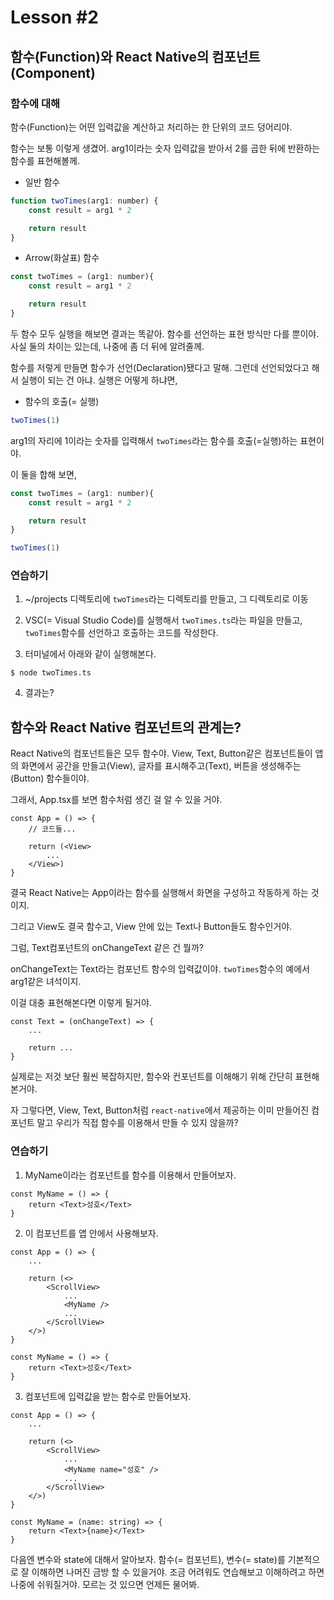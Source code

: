 # Lesson #2

## 함수(Function)와 React Native의 컴포넌트(Component)

### 함수에 대해

함수(Function)는 어떤 입력값을 계산하고 처리하는 한 단위의 코드 덩어리야.

함수는 보통 이렇게 생겼어. arg1이라는 숫자 입력값을 받아서 2를 곱한 뒤에 반환하는 함수를 표현해볼께.

* 일반 함수

```javascript
function twoTimes(arg1: number) {
    const result = arg1 * 2

    return result
}
```

* Arrow(화살표) 함수

```javascript
const twoTimes = (arg1: number){
    const result = arg1 * 2

    return result
}
```

두 함수 모두 실행을 해보면 결과는 똑같아. 함수를 선언하는 표현 방식만 다를 뿐이야. 사실 둘의 차이는 있는데, 나중에 좀 더 뒤에 알려줄께.

함수를 저렇게 만들면 함수가 선언(Declaration)됐다고 말해. 그런데 선언되었다고 해서 실행이 되는 건 아냐. 실행은 어떻게 하냐면,

* 함수의 호출(= 실행)

```javascript
twoTimes(1)
```

arg1의 자리에 1이라는 숫자를 입력해서 `twoTimes`라는 함수를 호출(=실행)하는 표현이야.

이 둘을 합해 보면,

```javascript
const twoTimes = (arg1: number){
    const result = arg1 * 2

    return result
}

twoTimes(1)
```

### **연습하기**

1. ~/projects 디렉토리에 `twoTimes`라는 디렉토리를 만들고, 그 디렉토리로 이동

2. VSC(= Visual Studio Code)를 실행해서 `twoTimes.ts`라는 파일을 만들고, `twoTimes`함수를 선언하고 호출하는 코드를 작성한다.

3. 터미널에서 아래와 같이 실행해본다.

```shell
$ node twoTimes.ts
```

4. 결과는?

## 함수와 React Native 컴포넌트의 관계는?

React Native의 컴포넌트들은 모두 함수야. View, Text, Button같은 컴포넌트들이 앱의 화면에서 공간을 만들고(View), 글자를 표시해주고(Text), 버튼을 생성해주는(Button) 함수들이야.

그래서, App.tsx를 보면 함수처럼 생긴 걸 알 수 있을 거야.

```react
const App = () => {
    // 코드들...

    return (<View>
        ...
    </View>)
}
```

결국 React Native는 App이라는 함수를 실행해서 화면을 구성하고 작동하게 하는 것이지.

그리고 View도 결국 함수고, View 안에 있는 Text나 Button들도 함수인거야.

그럼, Text컴포넌트의 onChangeText 같은 건 뭘까?

onChangeText는 Text라는 컴포넌트 함수의 입력값이야. `twoTimes`함수의 예에서 arg1같은 녀석이지.

이걸 대충 표현해본다면 이렇게 될거야.

```react
const Text = (onChangeText) => {
    ...

    return ...
}
```

실제로는 저것 보단 훨씬 복잡하지만, 함수와 컨포넌트를 이해해기 위해 간단히 표현해본거야.

자 그렇다면, View, Text, Button처럼 `react-native`에서 제공하는 이미 만들어진 컴포넌트 말고 우리가 직접 함수를 이용해서 만들 수 있지 않을까?

### **연습하기**

1. MyName이라는 컴포넌트를 함수를 이용해서 만들어보자.

```react
const MyName = () => {
    return <Text>성호</Text>
}
```

2. 이 컴포넌트를 앱 안에서 사용해보자.

```react
const App = () => {
    ...

    return (<>
        <ScrollView>
            ...
            <MyName />
            ...
        </ScrollView>
    </>)
}

const MyName = () => {
    return <Text>성호</Text>
}
```

3. 컴포넌트에 입력값을 받는 함수로 만들어보자.

```react
const App = () => {
    ...

    return (<>
        <ScrollView>
            ...
            <MyName name="성호" />
            ...
        </ScrollView>
    </>)
}

const MyName = (name: string) => {
    return <Text>{name}</Text>
}
```

다음엔 변수와 state에 대해서 알아보자. 함수(= 컴포넌트), 변수(= state)를 기본적으로 잘 이해하면 나머진 금방 할 수 있을거야. 조금 어려워도 연습해보고 이해하려고 하면 나중에 쉬워질거야. 모르는 것 있으면 언제든 물어봐.
